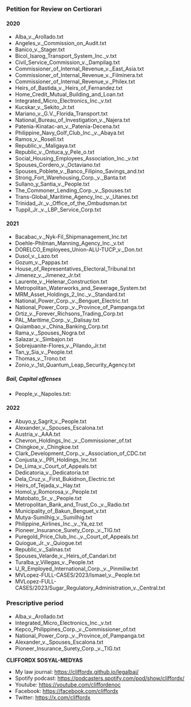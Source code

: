 ### Petition for Review on Certiorari

#### 2020
- Alba_v._Arollado.txt
- Angeles_v._Commission_on_Audit.txt
- Banico_v._Stager.txt
- Bicol_Isarog_Transport_System_Inc._v.txt
- Civil_Service_Commission_v._Dampilag.txt
- Commissioner_of_Internal_Revenue_v._East_Asia.txt
- Commissioner_of_Internal_Revenue_v._Filminera.txt
- Commissioner_of_Internal_Revenue_v._Philex.txt
- Heirs_of_Bastida_v._Heirs_of_Fernandez.txt
- Home_Credit_Mutual_Building_and_Loan.txt
- Integrated_Micro_Electronics_Inc._v.txt
- Kucskar_v._Sekito_Jr.txt
- Mariano_v._G.V._Florida_Transport.txt
- National_Bureau_of_Investigation_v._Najera.txt
- Patenia-Kinatac-an_v._Patenia-Decena.txt
- Philippine_Navy_Golf_Club_Inc._v._Abaya.txt
- Ramos_v._Rosell.txt
- Republic_v._Maligaya.txt
- Republic_v._Ontuca_y_Pele_o.txt
- Social_Housing_Employees_Association_Inc._v.txt
- Spouses_Cordero_v._Octaviano.txt
- Spouses_Poblete_v._Banco_Filipino_Savings_and.txt
- Strong_Fort_Warehousing_Corp._v._Banta.txt
- Sullano_y_Santia_v._People.txt
- The_Commoner_Lending_Corp._v._Spouses.txt
- Trans-Global_Maritime_Agency_Inc._v._Utanes.txt
- Trinidad_Jr._v._Office_of_the_Ombudsman.txt
- Tuppil_Jr._v._LBP_Service_Corp.txt

#### 2021
- Bacabac_v._Nyk-Fil_Shipmanagement_Inc.txt
- Doehle-Philman_Manning_Agency_Inc._v.txt
- DORELCO_Employees_Union-ALU-TUCP_v._Don.txt
- Dusol_v._Lazo.txt
- Gozum_v._Pappas.txt
- House_of_Representatives_Electoral_Tribunal.txt
- Jimenez_v._Jimenez_Jr.txt
- Laurente_v._Helenar_Construction.txt
- Metropolitan_Waterworks_and_Sewerage_System.txt
- MRM_Asset_Holdings_2_Inc._v._Standard.txt
- National_Power_Corp._v._Benguet_Electric.txt
- National_Power_Corp._v._Province_of_Pampanga.txt
- Ortiz_v._Forever_Richsons_Trading_Corp.txt
- PAL_Maritime_Corp._v._Dalisay.txt
- Quiambao_v._China_Banking_Corp.txt
- Rama_v._Spouses_Nogra.txt
- Salazar_v._Simbajon.txt
- Sobrejuanite-Flores_v._Pilando_Jr.txt
- Tan_y_Sia_v._People.txt
- Thomas_v._Trono.txt
- Zonio_v._1st_Quantum_Leap_Security_Agency.txt

##### Bail, Capital offenses
- People_v._Napoles.txt:

#### 2022
- Abuyo_y_Sagrit_v._People.txt
- Alexander_v._Spouses_Escalona.txt
- Austria_v._AAA.txt
- Chevron_Holdings_Inc._v._Commissioner_of.txt
- Chingkoe_v._Chingkoe.txt
- Clark_Development_Corp._v._Association_of_CDC.txt
- Conjusta_v._PPI_Holdings_Inc.txt
- De_Lima_v._Court_of_Appeals.txt
- Dedicatoria_v._Dedicatoria.txt
- Dela_Cruz_v._First_Bukidnon_Electric.txt
- Heirs_of_Tejada_v._Hay.txt
- Homol_y_Romorosa_v._People.txt
- Matobato_Sr._v._People.txt
- Metropolitan_Bank_and_Trust_Co._v._Radio.txt
- Municipality_of_Bakun_Benguet_v.txt
- Mutya-Sumilhig_v._Sumilhig.txt
- Philippine_Airlines_Inc._v._Ya_ez.txt
- Pioneer_Insurance_Surety_Corp._v._TIG.txt
- Puregold_Price_Club_Inc._v._Court_of_Appeals.txt
- Quiogue_Jr._v._Quiogue.txt
- Republic_v._Salinas.txt
- Spouses_Velarde_v._Heirs_of_Candari.txt
- Turalba_y_Villegas_v._People.txt
- U_R_Employed_International_Corp._v._Pinmiliw.txt
- MVLopez-FULL-CASES/2023/Ismael_v._People.txt
- MVLopez-FULL-CASES/2023/Sugar_Regulatory_Administration_v._Central.txt

### Prescriptive period
- Alba_v._Arollado.txt
- Integrated_Micro_Electronics_Inc._v.txt
- Kepco_Philippines_Corp._v._Commissioner_of.txt
- National_Power_Corp._v._Province_of_Pampanga.txt
- Alexander_v._Spouses_Escalona.txt
- Pioneer_Insurance_Surety_Corp._v._TIG.txt

**CLIFFORDX SOSYAL-MEDYAS**
- My law journal: https://cliffordx.github.io/legalbai/
- Spotify podcast: https://podcasters.spotify.com/pod/show/cliffordx/
- Youtube: https://youtube.com/cliffordenoc
- Facebook: https://facebook.com/cliffordx
- Twitter: https://x.com/cliffordx
